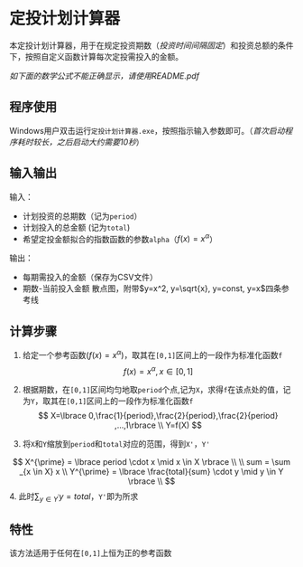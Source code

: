 # 定投计划计算器


本定投计划计算器，用于在规定投资期数（*投资时间间隔固定*）和投资总额的条件下，按照自定义函数计算每次定投需投入的金额。

*如下面的数学公式不能正确显示，请使用README.pdf*

## 程序使用

Windows用户双击运行`定投计划计算器.exe`，按照指示输入参数即可。（*首次启动程序耗时较长，之后启动大约需要10秒*） 

## 输入输出

输入：
- 计划投资的总期数（记为`period`）
- 计划投入的总金额 (记为`total`)
- 希望定投金额拟合的指数函数的参数`alpha`（$f(x)=x^{\alpha}$）


输出：
- 每期需投入的金额（保存为CSV文件）
- 期数-当前投入金额 散点图，附带$y=x^2, y=\sqrt{x}, y=const, y=x$四条参考线


## 计算步骤

1. 给定一个参考函数($f(x)=x^{\alpha}$)，取其在`[0,1]`区间上的一段作为标准化函数`f`
$$
f(x)=x^{\alpha},x\in\left[0,1\right]
$$

2. 根据期数，在`[0,1]`区间均匀地取`period`个点,记为`X`，求得`f`在该点处的值，记为`Y`，取其在`[0,1]`区间上的一段作为标准化函数`f`
$$
X=\lbrace 0,\frac{1}{period},\frac{2}{period},\frac{2}{period} ,...,1\rbrace \\
Y=f(X)
$$

3. 将`X`和`Y`缩放到`period`和`total`对应的范围，得到`X'`，`Y'`

$$
X^{\prime} = \lbrace period \cdot x \mid x \in X \rbrace \\
\\
sum = \sum _{x \in X}  x \\
Y^{\prime} = \lbrace \frac{total}{sum} \cdot y \mid y \in Y \rbrace \\
$$
4. 此时$\sum _{y \in Y^{\prime}} y = total$，`Y'`即为所求


## 特性

该方法适用于任何在`[0,1]`上恒为正的参考函数
